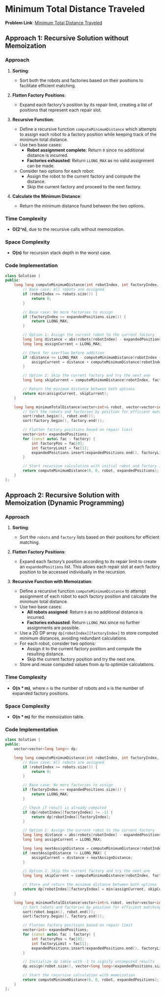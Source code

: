 # Minimum Total Distance Traveled

**Problem Link**: [Minimum Total Distance Traveled](https://leetcode.com/problems/minimum-total-distance-traveled/description)

## Approach 1: Recursive Solution without Memoization

### Approach

1. **Sorting**:

   - Sort both the robots and factories based on their positions to facilitate efficient matching.

2. **Flatten Factory Positions**:

   - Expand each factory's position by its repair limit, creating a list of positions that represent each repair slot.

3. **Recursive Function**:

   - Define a recursive function `computeMinimumDistance` which attempts to assign each robot to a factory position while keeping track of the minimum total distance.
   - Use two base cases:
     - **Robot assignment complete**: Return `0` since no additional distance is incurred.
     - **Factories exhausted**: Return `LLONG_MAX` as no valid assignment can be made.
   - Consider two options for each robot:
     - Assign the robot to the current factory and compute the distance.
     - Skip the current factory and proceed to the next factory.

4. **Calculate the Minimum Distance**:
   - Return the minimum distance found between the two options.

### Time Complexity

- **O(2^n)**, due to the recursive calls without memoization.

### Space Complexity

- **O(n)** for recursion stack depth in the worst case.

### Code Implementation

```cpp
class Solution {
public:
    long long computeMinimumDistance(int robotIndex, int factoryIndex, const vector<int>& robots, const vector<int>& expandedPositions) {
        // Base case: All robots are assigned
        if (robotIndex >= robots.size()) {
            return 0;
        }

        // Base case: No more factories to assign
        if (factoryIndex >= expandedPositions.size()) {
            return LLONG_MAX;
        }

        // Option 1: Assign the current robot to the current factory
        long long distance = abs(robots[robotIndex] - expandedPositions[factoryIndex]);
        long long assignCurrent = LLONG_MAX;

        // Check for overflow before addition
        if (distance <= LLONG_MAX - computeMinimumDistance(robotIndex + 1, factoryIndex + 1, robots, expandedPositions)) {
            assignCurrent = distance + computeMinimumDistance(robotIndex + 1, factoryIndex + 1, robots, expandedPositions);
        }

        // Option 2: Skip the current factory and try the next one
        long long skipCurrent = computeMinimumDistance(robotIndex, factoryIndex + 1, robots, expandedPositions);

        // Return the minimum distance between both options
        return min(assignCurrent, skipCurrent);
    }

    long long minimumTotalDistance(vector<int>& robot, vector<vector<int>>& factory) {
        // Sort the robots and factories by position for efficient matching
        sort(robot.begin(), robot.end());
        sort(factory.begin(), factory.end());

        // Flatten factory positions based on repair limit
        vector<int> expandedPositions;
        for (const auto& fac : factory) {
            int factoryPos = fac[0];
            int factoryLimit = fac[1];
            expandedPositions.insert(expandedPositions.end(), factoryLimit, factoryPos);
        }

        // Start recursive calculation with initial robot and factory indices
        return computeMinimumDistance(0, 0, robot, expandedPositions);
    }
};
```

## Approach 2: Recursive Solution with Memoization (Dynamic Programming)

### Approach

1. **Sorting**:

   - Sort the `robots` and `factory` lists based on their positions for efficient matching.

2. **Flatten Factory Positions**:

   - Expand each factory’s position according to its repair limit to create an `expandedPositions` list. This allows each repair slot at each factory position to be accessed individually in the recursion.

3. **Recursive Function with Memoization**:
   - Define a recursive function `computeMinimumDistance` to attempt assignment of each robot to each factory position and calculate the minimum total distance.
   - Use two base cases:
     - **All robots assigned**: Return `0` as no additional distance is incurred.
     - **Factories exhausted**: Return `LLONG_MAX` since no further assignments are possible.
   - Use a 2D DP array `dp[robotIndex][factoryIndex]` to store computed minimum distances, avoiding redundant calculations.
   - For each robot, consider two options:
     - Assign it to the current factory position and compute the resulting distance.
     - Skip the current factory position and try the next one.
   - Store and reuse computed values from `dp` to optimize calculations.

### Time Complexity

- **O(n \* m)**, where `n` is the number of robots and `m` is the number of expanded factory positions.

### Space Complexity

- **O(n \* m)** for the memoization table.

### Code Implementation

```cpp
class Solution {
public:
    vector<vector<long long>> dp;

    long long computeMinimumDistance(int robotIndex, int factoryIndex, const vector<int>& robots, const vector<int>& expandedPositions) {
        // Base case: All robots are assigned
        if (robotIndex >= robots.size()) {
            return 0;
        }

        // Base case: No more factories to assign
        if (factoryIndex >= expandedPositions.size()) {
            return LLONG_MAX;
        }

        // Check if result is already computed
        if (dp[robotIndex][factoryIndex] != -1) {
            return dp[robotIndex][factoryIndex];
        }

        // Option 1: Assign the current robot to the current factory
        long long distance = abs(robots[robotIndex] - expandedPositions[factoryIndex]);
        long long assignCurrent = LLONG_MAX;

        long long nextAssignDistance = computeMinimumDistance(robotIndex + 1, factoryIndex + 1, robots, expandedPositions);
        if (nextAssignDistance != LLONG_MAX) {
            assignCurrent = distance + nextAssignDistance;
        }

        // Option 2: Skip the current factory and try the next one
        long long skipCurrent = computeMinimumDistance(robotIndex, factoryIndex + 1, robots, expandedPositions);

        // Store and return the minimum distance between both options
        return dp[robotIndex][factoryIndex] = min(assignCurrent, skipCurrent);
    }

    long long minimumTotalDistance(vector<int>& robot, vector<vector<int>>& factory) {
        // Sort robots and factories by position for efficient matching
        sort(robot.begin(), robot.end());
        sort(factory.begin(), factory.end());

        // Flatten factory positions based on repair limit
        vector<int> expandedPositions;
        for (const auto& fac : factory) {
            int factoryPos = fac[0];
            int factoryLimit = fac[1];
            expandedPositions.insert(expandedPositions.end(), factoryLimit, factoryPos);
        }

        // Initialize dp table with -1 to signify uncomputed results
        dp.assign(robot.size(), vector<long long>(expandedPositions.size(), -1));

        // Start the recursive calculation with memoization
        return computeMinimumDistance(0, 0, robot, expandedPositions);
    }
};
```
